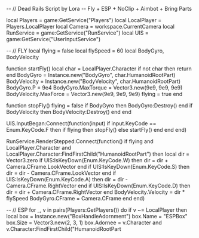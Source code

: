 -- // Dead Rails Script by Lora
-- Fly + ESP + NoClip + Aimbot + Bring Parts

local Players = game:GetService("Players")
local LocalPlayer = Players.LocalPlayer
local Camera = workspace.CurrentCamera
local RunService = game:GetService("RunService")
local UIS = game:GetService("UserInputService")

-- // FLY
local flying = false
local flySpeed = 60
local BodyGyro, BodyVelocity

function startFly()
    local char = LocalPlayer.Character
    if not char then return end
    BodyGyro = Instance.new("BodyGyro", char.HumanoidRootPart)
    BodyVelocity = Instance.new("BodyVelocity", char.HumanoidRootPart)
    BodyGyro.P = 9e4
    BodyGyro.MaxTorque = Vector3.new(9e9, 9e9, 9e9)
    BodyVelocity.MaxForce = Vector3.new(9e9, 9e9, 9e9)
    flying = true
end

function stopFly()
    flying = false
    if BodyGyro then BodyGyro:Destroy() end
    if BodyVelocity then BodyVelocity:Destroy() end
end

UIS.InputBegan:Connect(function(input)
    if input.KeyCode == Enum.KeyCode.F then
        if flying then stopFly() else startFly() end
    end
end)

RunService.RenderStepped:Connect(function()
    if flying and LocalPlayer.Character and LocalPlayer.Character:FindFirstChild("HumanoidRootPart") then
        local dir = Vector3.zero
        if UIS:IsKeyDown(Enum.KeyCode.W) then dir = dir + Camera.CFrame.LookVector end
        if UIS:IsKeyDown(Enum.KeyCode.S) then dir = dir - Camera.CFrame.LookVector end
        if UIS:IsKeyDown(Enum.KeyCode.A) then dir = dir - Camera.CFrame.RightVector end
        if UIS:IsKeyDown(Enum.KeyCode.D) then dir = dir + Camera.CFrame.RightVector end
        BodyVelocity.Velocity = dir * flySpeed
        BodyGyro.CFrame = Camera.CFrame
    end
end)

-- // ESP
for _, v in pairs(Players:GetPlayers()) do
    if v ~= LocalPlayer then
        local box = Instance.new("BoxHandleAdornment")
        box.Name = "ESPBox"
        box.Size = Vector3.new(2, 3, 1)
        box.Adornee = v.Character and v.Character:FindFirstChild("HumanoidRootPart
